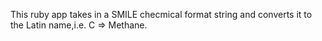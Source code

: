 This ruby app takes in a SMILE checmical format string and converts it to the Latin name,i.e.  C => Methane.

